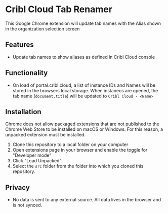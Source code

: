 # Cribl Cloud Tab Renamer

This Google Chrome extension will update tab names with the Alias shown in the organization selection screen

## Features
- Update tab names to show aliases as defined in Cribl Cloud console

## Functionality
- On load of portal.cribl.cloud, a list of instance IDs and Names will be stored in the browsers local storage. When instanecs are opened, the tab name (`document.title`) will be updated to `Cribl Cloud - <Name>`

## Installation
Chrome does not allow packaged extensions that are not published to the Chrome Web Store to be installed on macOS or Windows. For this reason, a unpacked extension must be installed.

1. Clone this repository to a local folder on your computer
2. Open extensions page in your browser and enable the toggle for "Developer mode"
3. Click "Load Unpacked"
4. Select the `src` folder from the folder into which you cloned this repository.

## Privacy
- No data is sent to any external source. All data lives in the browser and is not synced.